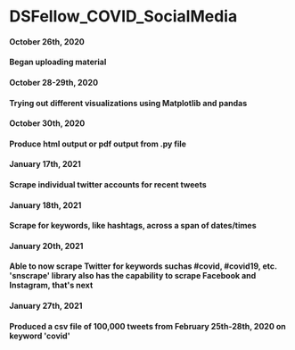 # DSFellow_COVID_SocialMedia


#### October 26th, 2020
#### Began uploading material

#### October 28-29th, 2020
#### Trying out different visualizations using Matplotlib and pandas

#### October 30th, 2020
#### Produce html output or pdf output from .py file


#### January 17th, 2021
#### Scrape individual twitter accounts for recent tweets


#### January 18th, 2021
#### Scrape for keywords, like hashtags, across a span of dates/times


#### January 20th, 2021
#### Able to now scrape Twitter for keywords suchas #covid, #covid19, etc. 'snscrape' library also has the capability to scrape Facebook and Instagram, that's next


#### January 27th, 2021
#### Produced a csv file of 100,000 tweets from February 25th-28th, 2020 on keyword 'covid'
